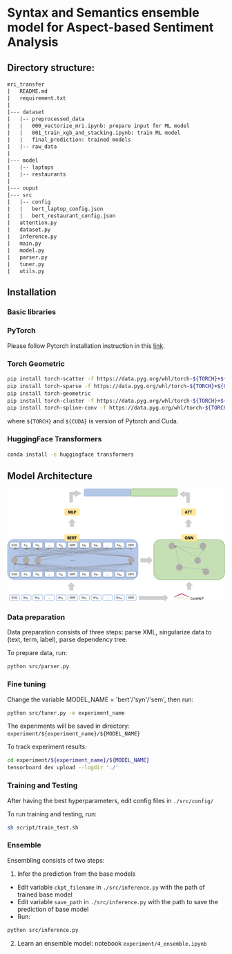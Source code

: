 
# Syntax and Semantics ensemble model for Aspect-based Sentiment Analysis

## Directory structure:

```
mri_transfer
|   README.md
|   requirement.txt
|
|--- dataset
|   |-- preprocessed_data
|   |   000_vectorize_mri.ipynb: prepare input for ML model
|   |   001_train_xgb_and_stacking.ipynb: train ML model
|   |   final_prediction: trained models
|   |-- raw_data
|
|--- model
|   |-- laptops
|   |-- restaurants
|
|--- ouput
|--- src
|   |-- config
|   |   bert_laptop_config.json
|   |   bert_restaurant_config.json
|   attention.py
|   dataset.py
|   inference.py
|   main.py
|   model.py
|   parser.py
|   tuner.py
|   utils.py
```

## Installation

### Basic libraries


### PyTorch
Please follow Pytorch installation instruction in this [link](https://pytorch.org/get-started/locally/).

### Torch Geometric
```bash
pip install torch-scatter -f https://data.pyg.org/whl/torch-${TORCH}+${CUDA}.html
pip install torch-sparse -f https://data.pyg.org/whl/torch-${TORCH}+${CUDA}.html
pip install torch-geometric
pip install torch-cluster -f https://data.pyg.org/whl/torch-${TORCH}+${CUDA}.html
pip install torch-spline-conv -f https://data.pyg.org/whl/torch-${TORCH}+${CUDA}.html
```
where `${TORCH}` and `${CUDA}` is version of Pytorch and Cuda.


### HuggingFace Transformers

```bash
conda install -c huggingface transformers
```

## Model Architecture

![Model architecture](/figure/model_architecture.png)

### Data preparation
Data preparation consists of three steps: parse XML, singularize data to (text, term, label), parse dependency tree.

To prepare data, run:

```bash
python src/parser.py
```

### Fine tuning
Change the variable MODEL_NAME = 'bert'/'syn'/'sem', then run:

```bash
python src/tuner.py -e experiment_name
```

The experiments will be saved in directory: `experiment/${experiment_name}/${MODEL_NAME}`

To track experiment results: 
```bash
cd experiment/${experiment_name}/${MODEL_NAME}
tensorboard dev upload --logdir './'
```
### Training and Testing

After having the best hyperparameters, edit config files in `./src/config/`

To run training and testing, run:

```bash
sh script/train_test.sh
```

### Ensemble
Ensembling consists of two steps: 

1. Infer the prediction from the base models
- Edit variable `ckpt_filename` in `./src/inference.py` with the path of trained base model
- Edit variable `save_path` in `./src/inference.py` with the path to save the prediction of base model
- Run: 
```bash 
python src/inference.py
```

2. Learn an ensemble model: notebook `experiment/4_ensemble.ipynb`


